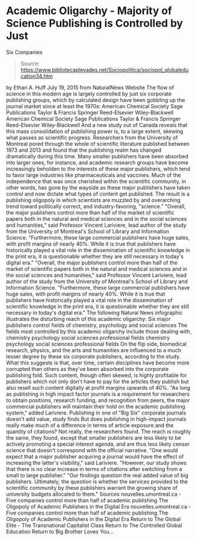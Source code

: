 # Academic Oligarchy - Majority of Science Publishing is Controlled by Just 
Six Companies

> Source: https://www.bibliotecapleyades.net/Sociopolitica/sociopol_globaleducation34.htm

by Ethan A. Huff July 19, 2015 from NaturalNews Website
The flow of science in this modern age is largely controlled by just six corporate publishing groups, which by calculated design have been gobbling up the journal market since at least the 1970s:
American Chemical Society Sage Publications Taylor & Francis Springer Reed-Elsevier Wiley-Blackwell
American Chemical Society
Sage Publications
Taylor & Francis
Springer
Reed-Elsevier
Wiley-Blackwell
And a new study out of Canada reveals that this mass consolidation of publishing power is, to a large extent, skewing what passes as scientific progress. Researchers from the University of Montreal pored through the whole of scientific literature published between 1973 and 2013 and found that the publishing realm has changed dramatically during this time.
Many smaller publishers have been absorbed into larger ones, for instance, and academic research groups have become increasingly beholden to the interests of these major publishers, which tend to favor large industries like pharmaceuticals and vaccines. Much of the independence that was once cherished within the scientific community, in other words, has gone by the wayside as these major publishers have taken control and now dictate what types of content get published.
The result is a publishing oligopoly in which scientists are muzzled by and overarching trend toward politically correct, and industry-favoring, "science."
"Overall, the major publishers control more than half of the market of scientific papers both in the natural and medical sciences and in the social sciences and humanities," said Professor Vincent Lariviere, lead author of the study from the University of Montreal's School of Library and Information Science. "Furthermore, these large commercial publishers have huge sales, with profit margins of nearly 40%. While it is true that publishers have historically played a vital role in the dissemination of scientific knowledge in the print era, it is questionable whether they are still necessary in today's digital era."
"Overall, the major publishers control more than half of the market of scientific papers both in the natural and medical sciences and in the social sciences and humanities," said Professor Vincent Lariviere, lead author of the study from the University of Montreal's School of Library and Information Science. "Furthermore, these large commercial publishers have huge sales, with profit margins of nearly 40%.
While it is true that publishers have historically played a vital role in the dissemination of scientific knowledge in the print era, it is questionable whether they are still necessary in today's digital era."
The following Natural News infographic illustrates the disturbing reach of this academic oligarchy:
Six major publishers control fields of chemistry, psychology and social sciences
The fields most controlled by this academic oligarchy include those dealing with,
chemistry psychology social sciences professional fields
chemistry
psychology
social sciences
professional fields
On the flip side, biomedical research, physics, and the arts and humanities are influenced to a much lesser degree by these six corporate publishers, according to the study. What this suggests is that, over time, certain disciplines have become more corrupted than others as they've been absorbed into the corporate publishing fold.
Such content, though often skewed, is highly profitable for publishers which not only don't have to pay for the articles they publish but also resell such content digitally at profit margins upwards of 40%.
"As long as publishing in high impact factor journals is a requirement for researchers to obtain positions, research funding, and recognition from peers, the major commercial publishers will maintain their hold on the academic publishing system," added Lariviere.
Publishing in one of "Big Six" corporate journals doesn't add value, study finds
But does publishing in high-impact journals really make much of a difference in terms of article exposure and the quantity of citations?
Not really, the researchers found.
The reach is roughly the same, they found, except that smaller publishers are less likely to be actively promoting a special interest agenda, and are thus less likely censor science that doesn't correspond with the official narrative.
"One would expect that a major publisher acquiring a journal would have the effect of increasing the latter's visibility," said Lariviere. "However, our study shows that there is no clear increase in terms of citations after switching from a small to large publisher." "Our findings question the real added value of big publishers. Ultimately, the question is whether the services provided to the scientific community by these publishers warrant the growing share of university budgets allocated to them."
Sources
nouvelles.umontreal.ca - Five companies control more than half of academic publishing The Oligopoly of Academic Publishers in the Digital Era
nouvelles.umontreal.ca - Five companies control more than half of academic publishing
The Oligopoly of Academic Publishers in the Digital Era
Return to The Global Elite - The Transnational Capitalist Class
Return to The Controlled Global Education
Return to Big Brother Loves You...
